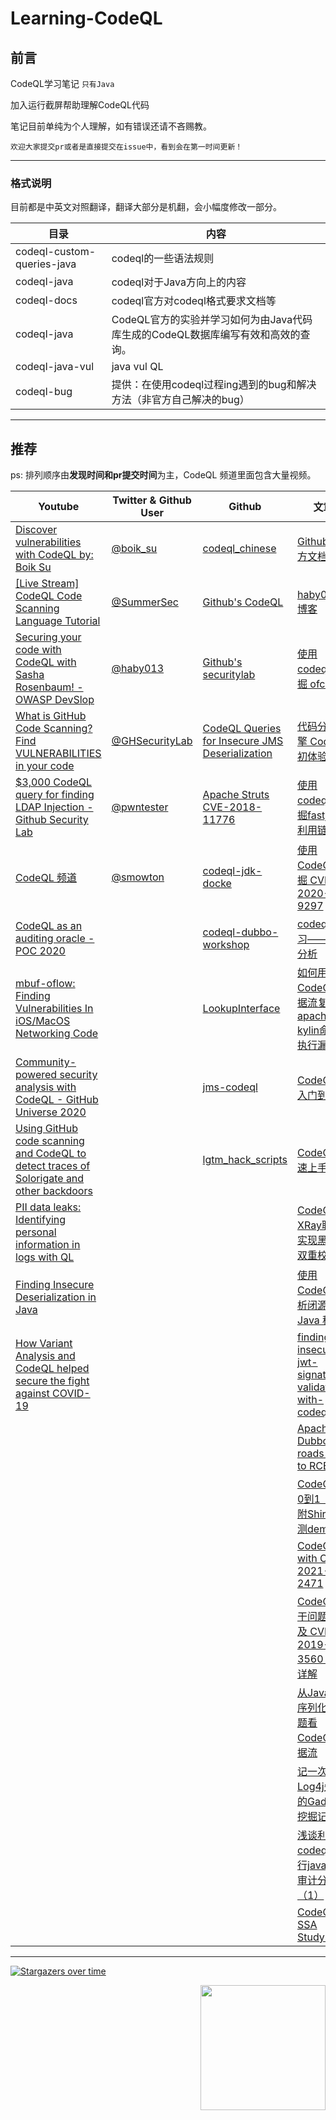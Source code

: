 # Learning-CodeQL
## 前言

CodeQL学习笔记  `只有Java`

加入运行截屏帮助理解CodeQL代码

笔记目前单纯为个人理解，如有错误还请不吝赐教。

`欢迎大家提交pr或者是直接提交在issue中，看到会在第一时间更新！`

----

### 格式说明

目前都是中英文对照翻译，翻译大部分是机翻，会小幅度修改一部分。



| 目录                       | 内容                                                         |
| -------------------------- | ------------------------------------------------------------ |
| codeql-custom-queries-java | codeql的一些语法规则                                         |
| codeql-java                | codeql对于Java方向上的内容                                   |
| codeql-docs                | codeql官方对codeql格式要求文档等                             |
| codeql-java                | CodeQL官方的实验并学习如何为由Java代码库生成的CodeQL数据库编写有效和高效的查询。 |
| codeql-java-vul            | java vul QL                                                  |
| codeql-bug                 | 提供：在使用codeql过程ing遇到的bug和解决方法（非官方自己解决的bug） |







----

## 推荐

ps: 排列顺序由**发现时间和pr提交时间**为主，CodeQL 频道里面包含大量视频。

| Youtube                                                      | Twitter & Github User                               | Github                                                       | 文章                                                         | 其他                                                         |
| ------------------------------------------------------------ | --------------------------------------------------- | ------------------------------------------------------------ | ------------------------------------------------------------ | ------------------------------------------------------------ |
| [Discover vulnerabilities with CodeQL by: Boik Su ](https://youtu.be/UDDHXBFbuqo) | [@boik_su](https://twitter.com/boik_su)             | [codeql_chinese](https://github.com/xsser/codeql_chinese)    | [Github 官方文档](https://codeql.github.com/docs/)           | [Github 官方API](https://codeql.github.com/codeql-standard-libraries/java/index.html) |
| [[Live Stream] CodeQL Code Scanning Language Tutorial ](https://youtu.be/HH7wLL2g1Iw ) | [@SummerSec](https://twitter.com/SecSummers)        | [Github's CodeQL](https://github.com/github/codeql)          | [haby0 's 博客](https://github.com/haby0/mark)               | [Github research 文档](https://securitylab.github.com/research/) |
| [Securing your code with CodeQL with Sasha Rosenbaum! - OWASP DevSlop](https://youtu.be/G_yDbouY0tM) | [@haby013](https://twitter.com/haby013)             | [Github's securitylab](https://github.com/github/securitylab) | [使用codeql 挖掘 ofcms](https://www.anquanke.com/post/id/203674) |                                                              |
| [What is GitHub Code Scanning? Find VULNERABILITIES in your code](https://youtu.be/A8SERCUE-i4) | [@GHSecurityLab](https://twitter.com/GHSecurityLab) | [CodeQL Queries for Insecure JMS Deserialization](https://github.com/silentsignal/jms-codeql/) | [代码分析引擎 CodeQL 初体验](https://paper.seebug.org/1078/#_1) |                                                              |
| [$3,000 CodeQL query for finding LDAP Injection - Github Security Lab ]( https://youtu.be/qStzSfsEQGQ) | [@pwntester](https://twitter.com/pwntester)         | [Apache Struts CVE-2018-11776](https://github.com/github/securitylab/blob/main/CodeQL_Queries/java/Apache_Struts_CVE-2018-11776) | [使用codeql挖掘fastjson利用链](https://xz.aliyun.com/t/7482) |                                                              |
| [CodeQL 频道](https://www.youtube.com/channel/UCudgrgkdUUA17vqnrHzXtVw) | [@smowton](https://github.com/smowton)              | [codeql-jdk-docke](https://github.com/Marcono1234/codeql-jdk-docker) | [使用 CodeQL 挖掘 CVE-2020-9297](https://xz.aliyun.com/t/7979) |                                                              |
| [CodeQL as an auditing oracle - POC 2020](https://www.youtube.com/watch?v=XmAEgl8bVhg) |                                                     | [codeql-dubbo-workshop](https://github.com/github/codeql-dubbo-workshop) | [codeql学习——污点分析](https://xz.aliyun.com/t/7789)         |                                                              |
| [mbuf-oflow: Finding Vulnerabilities In iOS/MacOS Networking Code](https://www.youtube.com/watch?v=0EHP2gzwVAY) |                                                     | [LookupInterface](https://github.com/SummerSec/LookupInterface) | [如何用CodeQL数据流复现 apache kylin命令执行漏洞](https://xz.aliyun.com/t/8240) |                                                              |
| [Community-powered security analysis with CodeQL - GitHub Universe 2020](https://youtu.be/Y6PjAaZKNYk) |                                                     | [jms-codeql](https://github.com/silentsignal/jms-codeql/)    | [CodeQL从入门到放弃](https://www.freebuf.com/articles/web/283795.html) |                                                              |
| [Using GitHub code scanning and CodeQL to detect traces of Solorigate and other backdoors](https://github.blog/2021-03-16-using-github-code-scanning-and-codeql-to-detect-traces-of-solorigate-and-other-backdoors/) |                                                     | [lgtm_hack_scripts](https://github.com/JLLeitschuh/lgtm_hack_scripts) | [CodeQL 快速上手](https://www.yuque.com/docs/share/738555ae-258e-4f27-8818-6024b8225488?#) |                                                              |
| [PII data leaks: Identifying personal information in logs with QL ](https://youtu.be/hHaOxbyqy44) |                                                     |                                                              | [CodeQL与XRay联动实现黑白盒双重校验](https://www.yuque.com/docs/share/782dbabc-1f9a-4214-8003-289886447bb4) |                                                              |
| [Finding Insecure Deserialization in Java](https://www.youtube.com/watch?v=XsUcSd75K00) |                                                     |                                                              | [使用 CodeQL 分析闭源 Java 程序](https://paper.seebug.org/1324/) |                                                              |
| [How Variant Analysis and CodeQL helped secure the fight against COVID-19](https://www.youtube.com/watch?v=5beYejYfhjY) |                                                     |                                                              | [finding-insecure-jwt-signature-validation-with-codeql](https://intrigus.org/research/2021/08/05/finding-insecure-jwt-signature-validation-with-codeql/) |                                                              |
|                                                              |                                                     |                                                              | [Apache Dubbo: All roads lead to RCE](https://securitylab.github.com/research/apache-dubbo/) |                                                              |
|                                                              |                                                     |                                                              | [CodeQL从0到1（内附Shiro检测demo）](https://www.anquanke.com/post/id/255721) |                                                              |
|                                                              |                                                     |                                                              | [CodeQL with CVE-2021-2471](http://m0d9.me/2021/11/01/CodeQL-CVE-2021-2471/) |                                                              |
|                                                              |                                                     |                                                              | [CodeQL 若干问题思考及 CVE-2019-3560 审计详解](https://lennysec.github.io/codql-and-cve-2019-3560/) |                                                              |
|                                                              |                                                     |                                                              | [从Java反序列化漏洞题看CodeQL数据流](https://www.anquanke.com/post/id/256967) |                                                              |
|                                                              |                                                     |                                                              | [记一次Log4j失败的Gadget挖掘记录](https://tttang.com/archive/1314/) |                                                              |
|                                                              |                                                     |                                                              | [浅谈利用codeql进行java代码审计分析（1）](https://tttang.com/archive/1322/) |                                                              |
|                                                              |                                                     |                                                              | [CodeQL SSA Study.md](https://github.com/haby0/mark/blob/master/articles/2021/CodeQL%20SSA%20Study.md) |                                                              |



----









 [![Stargazers over time](https://starchart.cc/SummerSec/learning-codeql.svg)](https://starchart.cc/SummerSec/JavaLearnVulnerability) 





<img align='right' src="https://profile-counter.glitch.me/summersec/count.svg" width="200">